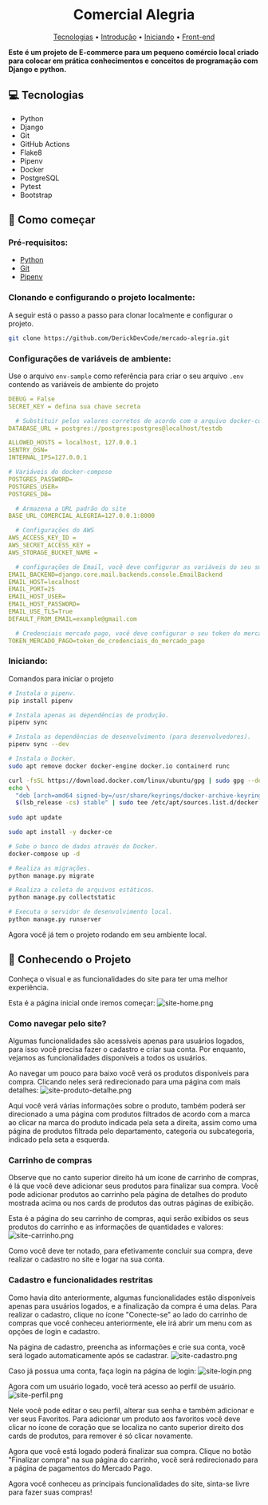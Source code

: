<h1 align="center" style="font-weight: bold;">Comercial Alegria</h1>

<p align="center">
 <a href="#tech">Tecnologias</a> • 
 <a href="#introduction">Introdução</a> • 
 <a href="#starting">Iniciando</a> •
 <a href="#frontend">Front-end</a>
</p>

<p align="left">
    <b>Este é um projeto de E-commerce para um pequeno comércio local criado para colocar em prática conhecimentos e conceitos de programação com Django e python.</b>
</p>

<h2 id="tech">💻 Tecnologias</h2>

- Python
- Django
- Git
- GitHub Actions
- Flake8
- Pipenv
- Docker
- PostgreSQL
- Pytest
- Bootstrap

<h2 id="introduction">🚀 Como começar</h2>

<h3>Pré-requisitos:</h3>

- [Python](https://python.org.br/instalacao-linux/)
- [Git](https://git-scm.com/book/pt-br/v2/Come%C3%A7ando-Instalando-o-Git)
- [Pipenv](https://blog.rocketseat.com.br/domine-o-pipenv-otimizando-a-criacao-de-ambientes-virtuais-em-python/#:~:text=Instalar%20o%20Pipenv%20%C3%A9%20um,incluindo%20Windows%2C%20macOS%20e%20Linux.)

<h3>Clonando e configurando o projeto localmente:</h3>

A seguir está o passo a passo para clonar localmente e configurar o projeto.

```bash
git clone https://github.com/DerickDevCode/mercado-alegria.git
```

<h3>Configurações de variáveis de ambiente:</h2>

Use o arquivo `env-sample` como referência para criar o seu arquivo `.env` contendo as variáveis de ambiente do projeto

```yaml
DEBUG = False
SECRET_KEY = defina sua chave secreta

  # Substituir pelos valores corretos de acordo com o arquivo docker-compose.yml
DATABASE_URL = postgres://postgres:postgres@localhost/testdb

ALLOWED_HOSTS = localhost, 127.0.0.1
SENTRY_DSN=
INTERNAL_IPS=127.0.0.1

# Variáveis do docker-compose
POSTGRES_PASSWORD=
POSTGRES_USER=
POSTGRES_DB=

  # Armazena a URL padrão do site
BASE_URL_COMERCIAL_ALEGRIA=127.0.0.1:8000

  # Configurações do AWS
AWS_ACCESS_KEY_ID =
AWS_SECRET_ACCESS_KEY =
AWS_STORAGE_BUCKET_NAME =

  # configurações de Email, você deve configurar as variáveis do seu smtp de email aqui
EMAIL_BACKEND=django.core.mail.backends.console.EmailBackend
EMAIL_HOST=localhost
EMAIL_PORT=25
EMAIL_HOST_USER=
EMAIL_HOST_PASSWORD=
EMAIL_USE_TLS=True
DEFAULT_FROM_EMAIL=example@gmail.com

  # Credenciais mercado pago, você deve configurar o seu token do mercado pago aqui
TOKEN_MERCADO_PAGO=token_de_credenciais_do_mercado_pago
```

<h3 id="starting">Iniciando:</h3>

Comandos para iniciar o projeto

```bash
# Instala o pipenv.
pip install pipenv
```

```bash
# Instala apenas as dependências de produção.
pipenv sync

# Instala as dependências de desenvolvimento (para desenvolvedores).
pipenv sync --dev
```

```bash
# Instala o Docker.
sudo apt remove docker docker-engine docker.io containerd runc

curl -fsSL https://download.docker.com/linux/ubuntu/gpg | sudo gpg --dearmor -o /usr/share/keyrings/docker-archive-keyring.gpg
echo \
  "deb [arch=amd64 signed-by=/usr/share/keyrings/docker-archive-keyring.gpg] https://download.docker.com/linux/ubuntu \
  $(lsb_release -cs) stable" | sudo tee /etc/apt/sources.list.d/docker.list > /dev/null
  
sudo apt update

sudo apt install -y docker-ce
```

```bash
# Sobe o banco de dados através do Docker.
docker-compose up -d
```

```bash
# Realiza as migrações.
python manage.py migrate

# Realiza a coleta de arquivos estáticos.
python manage.py collectstatic
```

```bash
# Executa o servidor de desenvolvimento local.
python manage.py runserver
```

Agora você já tem o projeto rodando em seu ambiente local.

<h2 id="frontend">🎨 Conhecendo o Projeto</h2>

Conheça o visual e as funcionalidades do site para ter uma melhor experiência.

Esta é a página inicial onde iremos começar:
![site-home.png](mercado%2Fbase%2Fstatic%2Fimg%2Fsite-home.png)

<h3>Como navegar pelo site?</h3>

Algumas funcionalidades são acessíveis apenas para usuários logados, para isso você precisa fazer o cadastro e criar sua
conta. Por enquanto, vejamos as funcionalidades disponíveis a todos os usuários.

Ao navegar um pouco para baixo você verá os produtos disponíveis para compra. Clicando neles será redirecionado para uma
página com mais detalhes:
![site-produto-detalhe.png](mercado%2Fbase%2Fstatic%2Fimg%2Fsite-produto-detalhe.png)

Aqui você verá várias informações sobre o produto, também poderá ser direcionado a uma página com produtos filtrados de
acordo com a marca ao clicar na marca do produto indicada pela seta a direita, assim como uma página de produtos
filtrada pelo departamento, categoria ou subcategoria, indicado pela seta a esquerda.

<h3>Carrinho de compras</h3>

Observe que no canto superior direito há um ícone de carrinho de compras, é lá que você deve adicionar seus produtos
para finalizar sua compra. Você pode adicionar produtos ao carrinho pela página de detalhes do produto mostrada acima ou
nos cards de produtos das outras páginas de exibição.

Esta é a página do seu carrinho de compras, aqui serão exibidos os seus produtos do carrinho e as informações de
quantidades e valores:
![site-carrinho.png](mercado%2Fbase%2Fstatic%2Fimg%2Fsite-carrinho.png)

Como você deve ter notado, para efetivamente concluir sua compra, deve realizar o cadastro no site e logar na sua conta.

<h3>Cadastro e funcionalidades restritas</h3>

Como havia dito anteriormente, algumas funcionalidades estão disponíveis apenas para usuários logados, e a finalização
da compra é uma delas. Para realizar o cadastro, clique no ícone "Conecte-se" ao lado do carrinho de compras que você
conheceu anteriormente, ele irá abrir um menu com as opções de login e cadastro.

Na página de cadastro, preencha as informações e crie sua conta, você será logado automaticamente após se cadastrar.
![site-cadastro.png](mercado%2Fbase%2Fstatic%2Fimg%2Fsite-cadastro.png)

Caso já possua uma conta, faça login na página de login:
![site-login.png](mercado%2Fbase%2Fstatic%2Fimg%2Fsite-login.png)

Agora com um usuário logado, você terá acesso ao perfil de usuário.
![site-perfil.png](mercado%2Fbase%2Fstatic%2Fimg%2Fsite-perfil.png)

Nele você pode editar o seu perfil, alterar sua senha e também adicionar e ver seus Favoritos. Para adicionar um produto
aos favoritos você deve clicar no ícone de coração que se localiza no canto superior direito dos cards de produtos, para
remover é só clicar novamente.

Agora que você está logado poderá finalizar sua compra. Clique no botão "Finalizar compra" na sua página do carrinho,
você será redirecionado para a página de pagamentos do Mercado Pago.

Agora você conheceu as principais funcionalidades do site, sinta-se livre para fazer suas compras!
